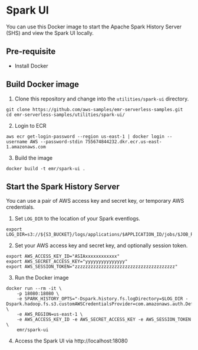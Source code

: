 # Spark UI

You can use this Docker image to start the Apache Spark History Server (SHS) and view the Spark UI locally.

## Pre-requisite

- Install Docker

## Build Docker image

1. Clone this repository and change into the `utilities/spark-ui` directory.
```shell
git clone https://github.com/aws-samples/emr-serverless-samples.git
cd emr-serverless-samples/utilities/spark-ui/
```
2. Login to ECR
```shell
aws ecr get-login-password --region us-east-1 | docker login --username AWS --password-stdin 755674844232.dkr.ecr.us-east-1.amazonaws.com
```
3. Build the image
```shell
docker build -t emr/spark-ui .
```

## Start the Spark History Server

You can use a pair of AWS access key and secret key, or temporary AWS credentials.

1. Set `LOG_DIR` to the location of your Spark eventlogs.

```shell
export LOG_DIR=s3://${S3_BUCKET}/logs/applications/$APPLICATION_ID/jobs/$JOB_RUN_ID/sparklogs/
```

2. Set your AWS access key and secret key, and optionally session token.

```shell
export AWS_ACCESS_KEY_ID="ASIAxxxxxxxxxxxx"
export AWS_SECRET_ACCESS_KEY="yyyyyyyyyyyyyyy"
export AWS_SESSION_TOKEN="zzzzzzzzzzzzzzzzzzzzzzzzzzzzzzzzzzzzzz"
```

3. Run the Docker image

```shell
docker run --rm -it \
    -p 18080:18080 \
    -e SPARK_HISTORY_OPTS="-Dspark.history.fs.logDirectory=$LOG_DIR -Dspark.hadoop.fs.s3.customAWSCredentialsProvider=com.amazonaws.auth.DefaultAWSCredentialsProviderChain" \
    -e AWS_REGION=us-east-1 \
    -e AWS_ACCESS_KEY_ID -e AWS_SECRET_ACCESS_KEY -e AWS_SESSION_TOKEN \
    emr/spark-ui
```

4. Access the Spark UI via http://localhost:18080